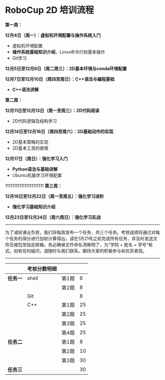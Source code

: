 # RoboCup 2D 培训流程

**第一周：**

**12月4日（周一）：虚拟机环境配置与操作系统入门**
- 虚拟机环境配置
- **操作系统基础知识介绍**，Linux命令行和基本操作
- Git学习

**12月5日至12月6日（周二周三）：2D基本环境与conda环境配置**

**12月7日至12月10日（周四至周日）：C++语法与编程基础**
- **C++语法讲解**


**第二周：**

**12月11日至12月13日（周一至周三）：2D代码阅读**
- 2D代码逻辑及结构学习

**12月14日至12月16日（周四至周六）：2D基础动作的实现**
- 2D基本策略的实现
- 2D基本工具的使用

**12月17日（周日）：强化学习入门**
- **Python语法与基础讲解**
- Ubuntu机器学习环境配置

1111111111111111111111
**第三周：**

**12月18日至12月22日（周一至周五）：强化学习进阶**
- **强化学习基础知识介绍**

**12月23日至12月24日（周六周日）：强化学习实战**

---
为了减轻课业负担，我们将每周发布一个任务，共三个任务。考核成绩将通过对每个任务的得分进行加权计算得出。请在1月21号之前完成所有任务，并及时发送文件压缩包至指定邮箱。务必确保文件命名清晰明了，为“学院 + 姓名 + 学号”格式。如有任何疑问，请随时与我们联系。期待大家的积极参与和优异表现。

---
||**考核分数明细**|||
|-|-|-|-|
|**任务一**|shell|第1题|6|
|||第2题|8|
||Git||8|
||C++|第1题|25|
|||第2题|25|
|||第3题|25|
|||第4题|25|
|**任务二**||第1题|8|
|||第2题|10|
|||第3题|30|
|**任务三**|||30|